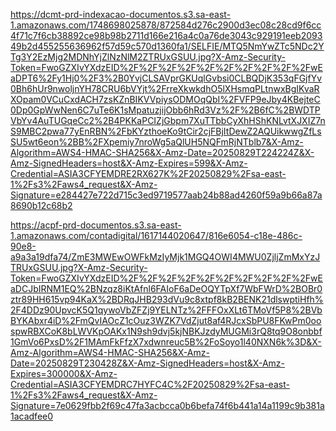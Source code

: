 https://dcmt-prd-indexacao-documentos.s3.sa-east-1.amazonaws.com/1748698025878/872584d276c2900d3ec08c28cd9f6cc4f71c7f6cb38892ce98b98b2711d166e216a4c0a76de3043c929191eeb209349b2d455255636962f57d59c570d1360fa1/SELFIE/MTQ5NmYwZTc5NDc2YTg3Y2EzMjg2MDNhYjZlNzNlM2ZTRUxGSUU.jpg?X-Amz-Security-Token=FwoGZXIvYXdzEID%2F%2F%2F%2F%2F%2F%2F%2F%2F%2FwEaDPT6%2Fy1Hj0%2F3%2B0YvjCLSAVprGKUqlGvbsi0CLBQDjK353qFGjfYv0Bh6hUr9nwoljnYH78CRU6bVYjt%2FrreXkwkdhO5lXHsmqPLtnwxBgIKvaRXOpam0VCuCxdACH7zsKZnBIKVVpiysODMOqQbI%2FVFP9eJby4KBejteC0Dp0GpWwNen6C7uTe6K1sMpatuzjijObb6hRd3Vz%2F%2B6fC%2BWDTPVbYv4AuTUGqeCc2%2B4PKKaPCIZjGbpm7XuTTbbCyXhHShKNLvtXJXIZ7nS9MBC2pwa77yEnRBN%2FbKYzthoeKo9tCir2cjFBjItDewZ2AQUikwwgZfLsSU5wt6eon%2BB%2FXpemiy7nroWg5aQlUH5NQFmRjNTblb7&X-Amz-Algorithm=AWS4-HMAC-SHA256&X-Amz-Date=20250829T224224Z&X-Amz-SignedHeaders=host&X-Amz-Expires=599&X-Amz-Credential=ASIA3CFYEMDRE2RX627K%2F20250829%2Fsa-east-1%2Fs3%2Faws4_request&X-Amz-Signature=e284427e722d715c3ed9719577aab24b88ad4260f59a9b66a87a8690b12c68b2



https://acpf-prd-documentos.s3.sa-east-1.amazonaws.com/contadigital/1617144020647/816e6054-c18e-486c-90e8-a9a3a19dfa74/ZmE3MWEwOWFkMzIyMjk1MGQ4OWI4MWU0ZjljZmMxYzJTRUxGSUU.jpg?X-Amz-Security-Token=FwoGZXIvYXdzEID%2F%2F%2F%2F%2F%2F%2F%2F%2F%2FwEaDCJbIRNM1EQ%2BNzqz8iKtAfnl6FAIoF6aDeOQYTpXf7WbFWrD%2BOBr0ztr89HH615vp94KaX%2BDRqJHB293dVu9c8xtpf8kB2BENK21dlswptiHfh%2F4DDz90UpvcK5Q1qywoVbZFZj9YELNTz%2FFFOxXLt6TMoVf5P8%2BVbBYKAbxr4iD%2FmQvIAOcZ1cOuz3WZK7VdZjut8af4RJcxSbPU8FKwPm0oospwRBXCoK8bLWVKpOAKx1N9sh9dvj5kjNBKJzdyMUGMi3rQ8tq9O8onbbf1GmVo6PxsD%2F1MAmFkFfzX7xdwnreuc5B%2FoSoyo1l40NXN6k%3D&X-Amz-Algorithm=AWS4-HMAC-SHA256&X-Amz-Date=20250829T230428Z&X-Amz-SignedHeaders=host&X-Amz-Expires=300000&X-Amz-Credential=ASIA3CFYEMDRC7HYFC4C%2F20250829%2Fsa-east-1%2Fs3%2Faws4_request&X-Amz-Signature=7e0629fbb2f69c47fa3acbcca0b6befa74f6b441a14a1199c9b381a1acadfee0
